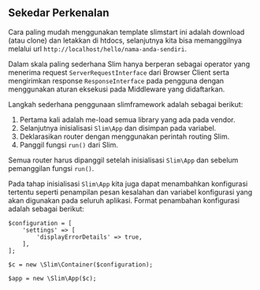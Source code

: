 ## Sekedar Perkenalan

Cara paling mudah menggunakan template slimstart ini adalah download (atau clone) dan letakkan di htdocs, selanjutnya kita bisa memanggilnya melalui url `http://localhost/hello/nama-anda-sendiri`.

Dalam skala paling sederhana Slim hanya berperan sebagai operator yang menerima request `ServerRequestInterface` dari Browser Client serta mengirimkan response `ResponseInterface` pada pengguna dengan menggunakan aturan eksekusi pada Middleware yang didaftarkan.

Langkah sederhana penggunaan slimframework adalah sebagai berikut:

1. Pertama kali adalah me-load semua library yang ada pada vendor.
2. Selanjutnya inisialisasi `Slim\App` dan disimpan pada variabel.
3. Deklarasikan router dengan menggunakan perintah routing Slim.
4. Panggil fungsi `run()` dari Slim.

Semua router harus dipanggil setelah inisialisasi `Slim\App` dan sebelum pemanggilan fungsi `run()`.

Pada tahap inisialisasi `Slim\App` kita juga dapat menambahkan konfigurasi tertentu seperti penampilan pesan kesalahan dan variabel konfigurasi yang akan digunakan pada seluruh aplikasi. Format penambahan konfigurasi adalah sebagai berikut:

```
$configuration = [
    'settings' => [
        'displayErrorDetails' => true,
    ],
];

$c = new \Slim\Container($configuration);

$app = new \Slim\App($c);
```